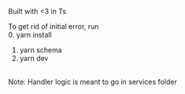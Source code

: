 Built with <3 in Ts

To get rid of initial error, run
<br/>
0. yarn install
1. yarn schema
2. yarn dev

<br/>
Note: Handler logic is meant to go in services folder
